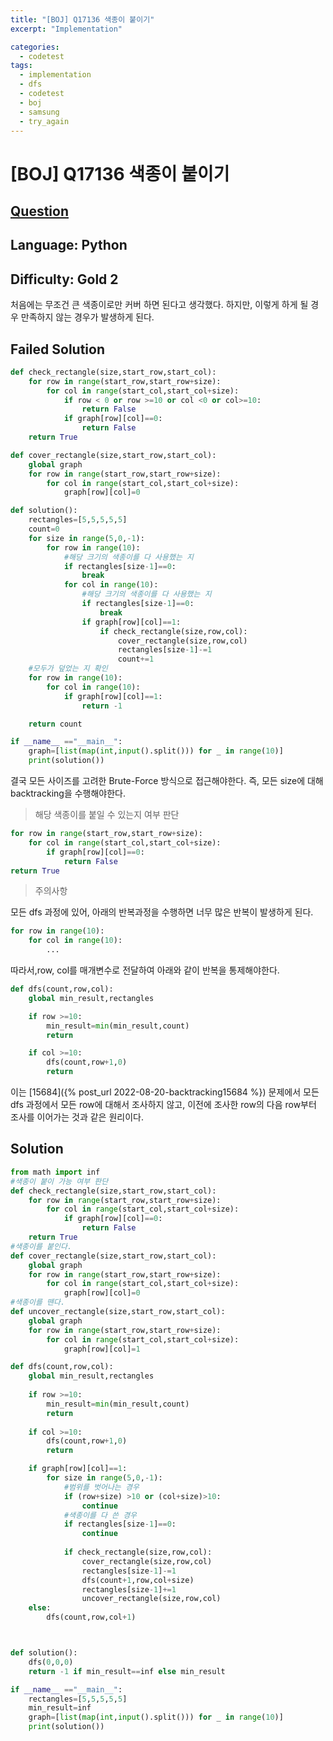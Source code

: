 ```yaml
---
title: "[BOJ] Q17136 색종이 붙이기"
excerpt: "Implementation"

categories:
  - codetest
tags:
  - implementation
  - dfs
  - codetest
  - boj
  - samsung
  - try_again
---
```

# [BOJ] Q17136 색종이 붙이기
## [Question](https://www.acmicpc.net/problem/17136)
## Language: Python
## Difficulty: Gold 2

처음에는 무조건 큰 색종이로만 커버 하면 된다고 생각했다. 하지만, 이렇게 하게 될 경우 만족하지 않는 경우가 발생하게 된다.

## Failed Solution

```python
def check_rectangle(size,start_row,start_col):
    for row in range(start_row,start_row+size):
        for col in range(start_col,start_col+size):
            if row < 0 or row >=10 or col <0 or col>=10:
                return False
            if graph[row][col]==0:
                return False
    return True

def cover_rectangle(size,start_row,start_col):
    global graph
    for row in range(start_row,start_row+size):
        for col in range(start_col,start_col+size):
            graph[row][col]=0

def solution():
    rectangles=[5,5,5,5,5]
    count=0
    for size in range(5,0,-1):
        for row in range(10):
            #해당 크기의 색종이를 다 사용했는 지
            if rectangles[size-1]==0:
                break
            for col in range(10):
                #해당 크기의 색종이를 다 사용했는 지
                if rectangles[size-1]==0:
                    break
                if graph[row][col]==1:
                    if check_rectangle(size,row,col):
                        cover_rectangle(size,row,col)
                        rectangles[size-1]-=1
                        count+=1
    #모두가 덮었는 지 확인
    for row in range(10):
        for col in range(10):
            if graph[row][col]==1:
                return -1

    return count

if __name__ =="__main__":
    graph=[list(map(int,input().split())) for _ in range(10)]
    print(solution())
```

결국 모든 사이즈를 고려한 Brute-Force 방식으로 접근해야한다. 즉, 모든 size에 대해 backtracking을 수행해야한다.

> 해당 색종이를 붙일 수 있는지 여부 판단

```python
for row in range(start_row,start_row+size):
    for col in range(start_col,start_col+size):
        if graph[row][col]==0:
            return False
return True
```

> 주의사항

모든 dfs 과정에 있어, 아래의 반복과정을 수행하면 너무 많은 반복이 발생하게 된다.

```python
for row in range(10):
    for col in range(10):
        ...
```

따라서,row, col를 매개변수로 전달하여 아래와 같이 반복을 통제해야한다.

```python
def dfs(count,row,col):
    global min_result,rectangles

    if row >=10:
        min_result=min(min_result,count)
        return 

    if col >=10:
        dfs(count,row+1,0)
        return
```

이는 [15684]({% post_url 2022-08-20-backtracking15684 %}) 문제에서 모든 dfs 과정에서 모든 row에 대해서 조사하지 않고, 이전에 조사한 row의 다음 row부터 조사를 이어가는 것과 같은 원리이다.


## Solution

```python
from math import inf
#색종이 붙이 가능 여부 판단
def check_rectangle(size,start_row,start_col):
    for row in range(start_row,start_row+size):
        for col in range(start_col,start_col+size):
            if graph[row][col]==0:
                return False
    return True
#색종이를 붙인다.
def cover_rectangle(size,start_row,start_col):
    global graph
    for row in range(start_row,start_row+size):
        for col in range(start_col,start_col+size):
            graph[row][col]=0
#색종이를 뗀다.
def uncover_rectangle(size,start_row,start_col):
    global graph
    for row in range(start_row,start_row+size):
        for col in range(start_col,start_col+size):
            graph[row][col]=1

def dfs(count,row,col):
    global min_result,rectangles
 
    if row >=10:
        min_result=min(min_result,count)
        return 
    
    if col >=10:
        dfs(count,row+1,0)
        return

    if graph[row][col]==1:
        for size in range(5,0,-1):
            #범위를 벗어나는 경우
            if (row+size) >10 or (col+size)>10:
                continue
            #색종이를 다 쓴 경우
            if rectangles[size-1]==0:
                continue      
                    
            if check_rectangle(size,row,col):
                cover_rectangle(size,row,col)
                rectangles[size-1]-=1
                dfs(count+1,row,col+size)                
                rectangles[size-1]+=1
                uncover_rectangle(size,row,col)
    else:
        dfs(count,row,col+1)



def solution():
    dfs(0,0,0)
    return -1 if min_result==inf else min_result

if __name__ =="__main__":
    rectangles=[5,5,5,5,5]
    min_result=inf
    graph=[list(map(int,input().split())) for _ in range(10)]
    print(solution())
```